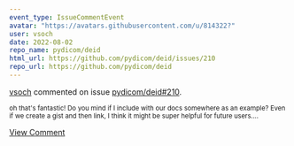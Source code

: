 ```yaml
---
event_type: IssueCommentEvent
avatar: "https://avatars.githubusercontent.com/u/814322?"
user: vsoch
date: 2022-08-02
repo_name: pydicom/deid
html_url: https://github.com/pydicom/deid/issues/210
repo_url: https://github.com/pydicom/deid
---
```


<a href='https://github.com/vsoch' target='_blank'>vsoch</a> commented on issue <a href='https://github.com/pydicom/deid/issues/210' target='_blank'>pydicom/deid#210</a>.

<small>oh that's fantastic! Do you mind if I include with our docs somewhere as an example? Even if we create a gist and then link, I think it might be super helpful for future users....</small>

<a href='https://github.com/pydicom/deid/issues/210' target='_blank'>View Comment</a>